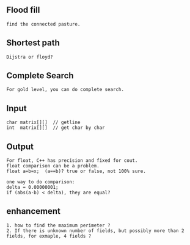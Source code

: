 ## Flood fill
    find the connected pasture.

## Shortest path
    Dijstra or floyd?

## Complete Search

    For gold level, you can do complete search.

## Input
    char matrix[][]  // getline
    int  matrix[][]  // get char by char

## Output

    For float, C++ has precision and fixed for cout.
    float comparison can be a problem.  
    float a=b=x;  (a==b)? true or false, not 100% sure.

    one way to do comparison:
    delta = 0.00000001;
    if (abs(a-b) < delta), they are equal?

## enhancement

    1. how to find the maximum perimeter ?
    2. If there is unknown number of fields, but possibly more than 2 fields, for exmaple, 4 fields ?

